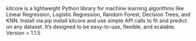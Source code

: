 kitcore is a lightweight Python library for machine learning algorithms like Linear Regression, Logistic Regression, Random Forest, Decision Trees, and KNN. 
Install via pip install kitcore and use simple API calls to fit and predict on any dataset. It’s designed to be easy-to-use, flexible, and scalable.
Version = 1.1.5